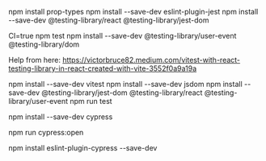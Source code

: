 npm install prop-types
npm install --save-dev eslint-plugin-jest
npm install --save-dev @testing-library/react @testing-library/jest-dom

CI=true npm test
 npm install --save-dev @testing-library/user-event @testing-library/dom

Help from here: https://victorbruce82.medium.com/vitest-with-react-testing-library-in-react-created-with-vite-3552f0a9a19a

 npm install --save-dev vitest
 npm install --save-dev jsdom
 npm install --save-dev @testing-library/jest-dom @testing-library/react @testing-library/user-event
 npm run test

 npm install --save-dev cypress

 npm run cypress:open

 npm install eslint-plugin-cypress --save-dev
